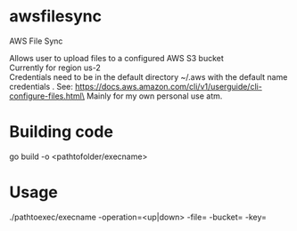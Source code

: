 # awsfilesync
AWS File Sync

Allows user to upload files to a configured AWS S3 bucket\
Currently for region us-2\
Credentials need to be in the default directory ~/.aws with the default name credentials . See: https://docs.aws.amazon.com/cli/v1/userguide/cli-configure-files.html\
Mainly for my own personal use atm.

# Building code
go build -o <pathtofolder/execname>

# Usage
./pathtoexec/execname -operation=<up|down> -file=<localPath> -bucket=<yourawsbucketname> -key=<bucketpath>
